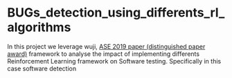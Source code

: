 # BUGs_detection_using_differents_rl_algorithms

In this project we leverage wuji, [ASE 2019 paper (distinguished paper award)](https://2019.ase-conferences.org/details/ase-2019-papers/39/Wuji-Automatic-Online-Combat-Game-Testing-Using-Evolutionary-Deep-Reinforcement-Lear) framework to analyse the impact of implementing differents Reinforcement Learning framework on Software testing. Specifically in this case software detection
